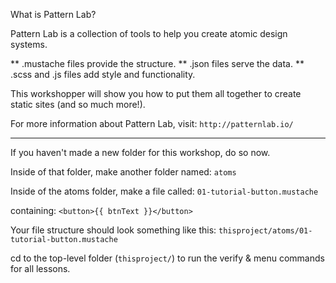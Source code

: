 What is Pattern Lab? 

Pattern Lab is a collection of tools to help you create atomic design systems.

** .mustache files provide the structure.
** .json files serve the data.
** .scss and .js files add style and functionality.

This workshopper will show you how to put them all together to create static sites (and so much more!).

For more information about Pattern Lab, visit: `http://patternlab.io/`

---

If you haven't made a new folder for this workshop, do so now.

Inside of that folder, make another folder named: `atoms`

Inside of the atoms folder, make a file called: `01-tutorial-button.mustache` 

containing: `<button>{{ btnText }}</button>`

Your file structure should look something like this: `thisproject/atoms/01-tutorial-button.mustache`

cd to the top-level folder (`thisproject/`) to run the verify & menu commands for all lessons.